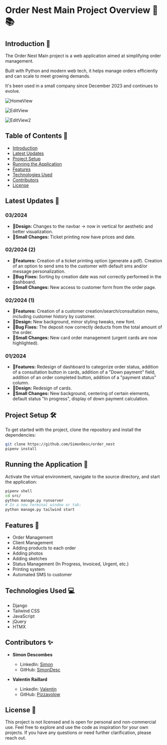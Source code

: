 # Order Nest Main Project Overview 🚀📚

## Introduction 🌟

The Order Nest Main project is a web application aimed at simplifying order management.

Built with Python and modern web tech, it helps manage orders efficiently and can scale to meet growing demands.

It's been used in a small company since December 2023 and continues to evolve.


![HomeView](https://ordernest2.s3.eu-north-1.amazonaws.com/order_attachments/Capture%20d%E2%80%99%C3%A9cran%202024-03-19%20%C3%A0%2014.27.16.png?response-content-disposition=inline&X-Amz-Security-Token=IQoJb3JpZ2luX2VjEOb%2F%2F%2F%2F%2F%2F%2F%2F%2F%2FwEaCWV1LXdlc3QtMyJGMEQCIC7ge3IqJrnhujVdiv4Z02E2phTuMaCsYjtFZNJWhEQAAiBjRNOTMTGBZ%2Bzk8dlHnVUeUHuifMUziN0aQz5t1%2FYnjyrtAgjv%2F%2F%2F%2F%2F%2F%2F%2F%2F%2F8BEAAaDDUzMTE5ODEwNTQwMCIMC%2F0ZS3ODDcgCLAaCKsECcbR0lNcpOtDKxJujPmF0%2FVWFlSBlNHscs47G5Gqsn2yHzDaBXsmH5nOZIYUB2YO0kmSVH1TjadT4YbgTjQKN%2BFrOtx2ENe0eGGuS312gzQJcgabz6wjJSc11fY%2B7spAbLWXrKlGcV1Z2HQDHq0MyZ7QsAyHOupCbJPFcF6CGIULjjWP6HaHKM%2F56QQ%2FQuJQPgeu37S3XRPfmWl8oOES%2FLE%2BaRfH%2BdY6K1mC58qCGVUJ756GjSQSk7TvqGkaAo7t3GneBFlUBB9TFoWVyB0BDITE3hOUAcygOT7x6y1YPsUkc3FEaIcxqm6xIATp12jj502tdLaVeVfyx9v7E1u00HxqVeB2xsBdP4FOznpF07ysJnu7AT3vIAXSYQs2vjN1GD8ZtWg3rz1CNGGtK5FlrIcJmfc4VxUIqUxahsmNs5mBSMMak5q8GOrQCcSPnUBTr7Jzn400ZiElQdpXU2z5yjkIqM70v7xhbmy47XvHmLbcbGbNtN8GeWtv3lBfTo7vjqPEdKKDgdaguPP4SuBjQEMWVrem3O1VBgVSfwQWT5FROdde%2FRpgkjYvyamr6GufIju88Ex9jqbrH48Y3SqPUKgubRUVOM8UYuQ5RtLcZWNRHg6kZCJ7E4ZmMqu4F%2BNlg6JYJkLMQcTRRTHRZdlN3tAPycYxFLnE5TouRWB5xRlRXB1X%2F1FRTfcw%2BH8zZPlRK2L7SZJChSaorwVSDe7wr8hmvMz3a%2B6NHumDE8F9jsahUQSp%2FAhUgwBEe3q71LiLnZR%2BIaBN399qkwhQrkyjA0DKt9ICw2AKO37amzRi%2FhZzCTFhMmDiT7TcVkvYhzAfLaIQmVt%2FsHKGIg905EjU%3D&X-Amz-Algorithm=AWS4-HMAC-SHA256&X-Amz-Date=20240319T132935Z&X-Amz-SignedHeaders=host&X-Amz-Expires=300&X-Amz-Credential=ASIAXXLO7244C4LOWPEF%2F20240319%2Feu-north-1%2Fs3%2Faws4_request&X-Amz-Signature=df74868ad174884483bb0c8c03257d36771ef64807df4337c31fbe567c7ee5ee "Home view")


![EditView](https://ordernest2.s3.eu-north-1.amazonaws.com/order_attachments/Capture%20d%E2%80%99%C3%A9cran%202024-03-19%20%C3%A0%2014.25.02.png?response-content-disposition=inline&X-Amz-Security-Token=IQoJb3JpZ2luX2VjEOb%2F%2F%2F%2F%2F%2F%2F%2F%2F%2FwEaCWV1LXdlc3QtMyJGMEQCIC7ge3IqJrnhujVdiv4Z02E2phTuMaCsYjtFZNJWhEQAAiBjRNOTMTGBZ%2Bzk8dlHnVUeUHuifMUziN0aQz5t1%2FYnjyrtAgjv%2F%2F%2F%2F%2F%2F%2F%2F%2F%2F8BEAAaDDUzMTE5ODEwNTQwMCIMC%2F0ZS3ODDcgCLAaCKsECcbR0lNcpOtDKxJujPmF0%2FVWFlSBlNHscs47G5Gqsn2yHzDaBXsmH5nOZIYUB2YO0kmSVH1TjadT4YbgTjQKN%2BFrOtx2ENe0eGGuS312gzQJcgabz6wjJSc11fY%2B7spAbLWXrKlGcV1Z2HQDHq0MyZ7QsAyHOupCbJPFcF6CGIULjjWP6HaHKM%2F56QQ%2FQuJQPgeu37S3XRPfmWl8oOES%2FLE%2BaRfH%2BdY6K1mC58qCGVUJ756GjSQSk7TvqGkaAo7t3GneBFlUBB9TFoWVyB0BDITE3hOUAcygOT7x6y1YPsUkc3FEaIcxqm6xIATp12jj502tdLaVeVfyx9v7E1u00HxqVeB2xsBdP4FOznpF07ysJnu7AT3vIAXSYQs2vjN1GD8ZtWg3rz1CNGGtK5FlrIcJmfc4VxUIqUxahsmNs5mBSMMak5q8GOrQCcSPnUBTr7Jzn400ZiElQdpXU2z5yjkIqM70v7xhbmy47XvHmLbcbGbNtN8GeWtv3lBfTo7vjqPEdKKDgdaguPP4SuBjQEMWVrem3O1VBgVSfwQWT5FROdde%2FRpgkjYvyamr6GufIju88Ex9jqbrH48Y3SqPUKgubRUVOM8UYuQ5RtLcZWNRHg6kZCJ7E4ZmMqu4F%2BNlg6JYJkLMQcTRRTHRZdlN3tAPycYxFLnE5TouRWB5xRlRXB1X%2F1FRTfcw%2BH8zZPlRK2L7SZJChSaorwVSDe7wr8hmvMz3a%2B6NHumDE8F9jsahUQSp%2FAhUgwBEe3q71LiLnZR%2BIaBN399qkwhQrkyjA0DKt9ICw2AKO37amzRi%2FhZzCTFhMmDiT7TcVkvYhzAfLaIQmVt%2FsHKGIg905EjU%3D&X-Amz-Algorithm=AWS4-HMAC-SHA256&X-Amz-Date=20240319T133542Z&X-Amz-SignedHeaders=host&X-Amz-Expires=300&X-Amz-Credential=ASIAXXLO7244C4LOWPEF%2F20240319%2Feu-north-1%2Fs3%2Faws4_request&X-Amz-Signature=f3a91fcefdea481a2d4f0f6a029417d7ee5a950b612136dd2985c23feea759ae "Edit order view")


![EditView2](https://ordernest2.s3.eu-north-1.amazonaws.com/order_attachments/Capture%20d%E2%80%99%C3%A9cran%202024-03-19%20%C3%A0%2014.32.08.png?response-content-disposition=inline&X-Amz-Security-Token=IQoJb3JpZ2luX2VjEOb%2F%2F%2F%2F%2F%2F%2F%2F%2F%2FwEaCWV1LXdlc3QtMyJGMEQCIC7ge3IqJrnhujVdiv4Z02E2phTuMaCsYjtFZNJWhEQAAiBjRNOTMTGBZ%2Bzk8dlHnVUeUHuifMUziN0aQz5t1%2FYnjyrtAgjv%2F%2F%2F%2F%2F%2F%2F%2F%2F%2F8BEAAaDDUzMTE5ODEwNTQwMCIMC%2F0ZS3ODDcgCLAaCKsECcbR0lNcpOtDKxJujPmF0%2FVWFlSBlNHscs47G5Gqsn2yHzDaBXsmH5nOZIYUB2YO0kmSVH1TjadT4YbgTjQKN%2BFrOtx2ENe0eGGuS312gzQJcgabz6wjJSc11fY%2B7spAbLWXrKlGcV1Z2HQDHq0MyZ7QsAyHOupCbJPFcF6CGIULjjWP6HaHKM%2F56QQ%2FQuJQPgeu37S3XRPfmWl8oOES%2FLE%2BaRfH%2BdY6K1mC58qCGVUJ756GjSQSk7TvqGkaAo7t3GneBFlUBB9TFoWVyB0BDITE3hOUAcygOT7x6y1YPsUkc3FEaIcxqm6xIATp12jj502tdLaVeVfyx9v7E1u00HxqVeB2xsBdP4FOznpF07ysJnu7AT3vIAXSYQs2vjN1GD8ZtWg3rz1CNGGtK5FlrIcJmfc4VxUIqUxahsmNs5mBSMMak5q8GOrQCcSPnUBTr7Jzn400ZiElQdpXU2z5yjkIqM70v7xhbmy47XvHmLbcbGbNtN8GeWtv3lBfTo7vjqPEdKKDgdaguPP4SuBjQEMWVrem3O1VBgVSfwQWT5FROdde%2FRpgkjYvyamr6GufIju88Ex9jqbrH48Y3SqPUKgubRUVOM8UYuQ5RtLcZWNRHg6kZCJ7E4ZmMqu4F%2BNlg6JYJkLMQcTRRTHRZdlN3tAPycYxFLnE5TouRWB5xRlRXB1X%2F1FRTfcw%2BH8zZPlRK2L7SZJChSaorwVSDe7wr8hmvMz3a%2B6NHumDE8F9jsahUQSp%2FAhUgwBEe3q71LiLnZR%2BIaBN399qkwhQrkyjA0DKt9ICw2AKO37amzRi%2FhZzCTFhMmDiT7TcVkvYhzAfLaIQmVt%2FsHKGIg905EjU%3D&X-Amz-Algorithm=AWS4-HMAC-SHA256&X-Amz-Date=20240319T133259Z&X-Amz-SignedHeaders=host&X-Amz-Expires=299&X-Amz-Credential=ASIAXXLO7244C4LOWPEF%2F20240319%2Feu-north-1%2Fs3%2Faws4_request&X-Amz-Signature=4a134b6b56a9bb13d51f9d93d17b6dd95646c1c46614232357e24f7084a52349 "Edit order view Picture and Products")


## Table of Contents 📖

- [Introduction](#introduction-)
- [Latest Updates](#latest-updates-)
- [Project Setup](#project-setup-)
- [Running the Application](#running-the-application-)
- [Features](#features-)
- [Technologies Used](#technologies-used-)
- [Contributors](#contributors-)
- [License](#license-)

## Latest Updates 🔄

### 03/2024
- 🎨**Design:** Changes to the navbar -> now in vertical for aesthetic and better visualization.
- 🔧**Small Changes:** Ticket printing now have prices and date.

### 02/2024 (2)
- 🌟**Features:** Creation of a ticket printing option (generate a pdf). Creation of an option to send sms to the customer with default sms and/or message personalization.
- 🐛**Bug Fixes:** Sorting by creation date was not correctly performed in the dashboard.
- 🔧**Small Changes:** New access to customer form from the order page.

### 02/2024 (1)
- 🌟**Features:** Creation of a customer creation/search/consultation menu, including customer history by customer.
- 🎨**Design:** New background, minor styling tweaks, new font.
- 🐛**Bug Fixes:** The deposit now correctly deducts from the total amount of the order.
- 🔧**Small Changes:** New card order management (urgent cards are now highlighted).

### 01/2024
- 🌟**Features:** Redesign of dashboard to categorize order status, addition of a consultation button in cards, addition of a "Down payment" field, addition of an order completed button, addition of a "payment status" column.
- 🎨**Design:** Redesign of cards.
- 🔧**Small Changes:** New background, centering of certain elements, default status "In progress", display of down payment calculation.

## Project Setup 🛠️

To get started with the project, clone the repository and install the dependencies:

```bash
git clone https://github.com/SimonDesc/order_nest
pipenv install
```

## Running the Application 🚀

Activate the virtual environment, navigate to the source directory, and start the application:

```bash
pipenv shell
cd src/
python manage.py runserver
# In a new terminal window or tab:
python manage.py tailwind start
```

## Features 🌈

- Order Management
- Client Management
- Adding products to each order
- Adding photos
- Adding sketches
- Status Management (In Progress, Invoiced, Urgent, etc.)
- Printing system
- Automated SMS to customer

## Technologies Used 💻

- Django
- Tailwind CSS
- JavaScript
- jQuery
- HTMX

## Contributors ✨

- **Simon Descombes**
  - LinkedIn: [Simon](https://www.linkedin.com/in/simon-descombes/)
  - GitHub: [SimonDesc](https://github.com/SimonDesc)

- **Valentin Raillard**
  - LinkedIn: [Valentin](https://www.linkedin.com/in/valentin-ralliard/)
  - GitHub: [Pizzayolow](https://github.com/Pizzayolow)

## License 📄

This project is not licensed and is open for personal and non-commercial use. Feel free to explore and use the code as inspiration for your own projects. If you have any questions or need further clarification, please reach out.
